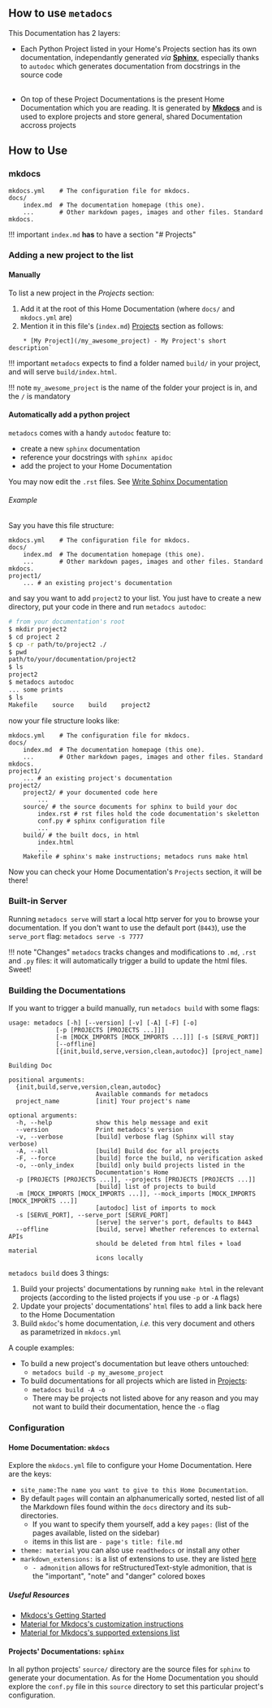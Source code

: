 ## How to use `metadocs`


This Documentation has 2 layers:

* Each Python Project listed in your Home's Projects section has its own documentation, independantly generated _via_ [**Sphinx**](http://www.sphinx-doc.org/en/master/), especially thanks to `autodoc` which generates documentation from docstrings in the source code
</br></br>

* On top of these Project Documentations is the present Home Documentation which you are reading. It is generated by [**Mkdocs**](http://www.mkdocs.org) and is used to explore projects and store general, shared Documentation accross projects


## How to Use

### mkdocs

    mkdocs.yml    # The configuration file for mkdocs.
    docs/
        index.md  # The documentation homepage (this one).
        ...       # Other markdown pages, images and other files. Standard mkdocs.

!!! important
    `index.md` **has** to have a section "# Projects"


### Adding a new project to the list

#### Manually

To list a new project in the *Projects* section:

1. Add it at the root of this Home Documentation (where `docs/` and `mkdocs.yml` are)
2. Mention it in this file's (`index.md`) [Projects](/#projects) section as follows:
```
    * [My Project](/my_awesome_project) - My Project's short description`
```

!!! important
    `metadocs` expects to find a folder named `build/` in your project, and will serve `build/index.html`.

!!! note 
    `my_awesome_project` is the name of the folder your project is in, and the `/` is mandatory

#### Automatically add a python project

`metadocs` comes with a handy `autodoc` feature to:

* create a new `sphinx` documentation
* reference your docstrings with `sphinx apidoc`
* add the project to your Home Documentation

You may now edit the `.rst` files. See [Write Sphinx Documentation](Writing_Sphinx_Documentation)

###### Example

Say you have this file structure:

    mkdocs.yml    # The configuration file for mkdocs.
    docs/
        index.md  # The documentation homepage (this one).
        ...       # Other markdown pages, images and other files. Standard mkdocs.
    project1/
        ... # an existing project's documentation

and say you want to add `project2` to your list. You just have to create a new directory, put your code in there and run `metadocs autodoc`:

```bash
# from your documentation's root
$ mkdir project2
$ cd project 2
$ cp -r path/to/project2 ./
$ pwd
path/to/your/documentation/project2
$ ls
project2
$ metadocs autodoc
... some prints
$ ls
Makefile    source    build    project2
```
now your file structure looks like:

    mkdocs.yml    # The configuration file for mkdocs.
    docs/
        index.md  # The documentation homepage (this one).
        ...       # Other markdown pages, images and other files. Standard mkdocs.
    project1/
        ... # an existing project's documentation
    project2/
        project2/ # your documented code here
            ...
        source/ # the source documents for sphinx to build your doc
            index.rst # rst files hold the code documentation's skeletton
            conf.py # sphinx configuration file
            ...
        build/ # the built docs, in html
            index.html
            ...
        Makefile # sphinx's make instructions; metadocs runs make html


Now you can check your Home Documentation's `Projects` section, it will be there!

### Built-in Server

Running `metadocs serve` will start a local http server for you to browse your documentation. If you don't want to use the default port (`8443`), use the `serve_port` flag: `metadocs serve -s 7777`

!!! note "Changes"
    `metadocs` tracks changes and modifications to `.md`, `.rst` and `.py` files: it will automatically trigger a build to update the html files. Sweet!

### Building the Documentations

If you want to trigger a build manually, run `metadocs build` with some flags:

```
usage: metadocs [-h] [--version] [-v] [-A] [-F] [-o]
             [-p [PROJECTS [PROJECTS ...]]]
             [-m [MOCK_IMPORTS [MOCK_IMPORTS ...]]] [-s [SERVE_PORT]]
             [--offline]
             [{init,build,serve,version,clean,autodoc}] [project_name]

Building Doc

positional arguments:
  {init,build,serve,version,clean,autodoc}
                        Available commands for metadocs
  project_name          [init] Your project's name

optional arguments:
  -h, --help            show this help message and exit
  --version             Print metadocs's version
  -v, --verbose         [build] verbose flag (Sphinx will stay verbose)
  -A, --all             [build] Build doc for all projects
  -F, --force           [build] force the build, no verification asked
  -o, --only_index      [build] only build projects listed in the
                        Documentation's Home
  -p [PROJECTS [PROJECTS ...]], --projects [PROJECTS [PROJECTS ...]]
                        [build] list of projects to build
  -m [MOCK_IMPORTS [MOCK_IMPORTS ...]], --mock_imports [MOCK_IMPORTS [MOCK_IMPORTS ...]]
                        [autodoc] list of imports to mock
  -s [SERVE_PORT], --serve_port [SERVE_PORT]
                        [serve] the server's port, defaults to 8443
  --offline             [build, serve] Whether references to external APIs
                        should be deleted from html files + load material
                        icons locally
```

`metadocs build` does 3 things:

1. Build your projects' documentations by running `make html` in the relevant projects (according to the listed projects if you use `-p` or `-A` flags)
2. Update your projects' documentations' `html` files to add a link back here to the Home Documentation
3. Build `mkdoc`'s home documentation, _i.e._ this very document and others as parametrized in `mkdocs.yml`

A couple examples:

* To build a new project's documentation but leave others untouched:
    * `metadocs build -p my_awesome_project`
* To build documentations for all projects which are listed in [Projects](/#projects):
    * `metadocs build -A -o`
    * There may be projects not listed above for any reason and you may not want to build their documentation, hence the `-o` flag

### Configuration

#### Home Documentation: `mkdocs`

Explore the `mkdocs.yml` file to configure your Home Documentation. Here are the keys:

* `site_name:The name you want to give to this Home Documentation`.
* By default `pages` will contain an alphanumerically sorted, nested list of all the Markdown files found within the `docs` directory and its sub-directories.
    * If you want to specify them yourself, add a key `pages:` (list of the pages available, listed on the sidebar)
    * items in this list are `- page's title: file.md`
* `theme: material` you can also use `readthedocs` or install any other
* `markdown_extensions:` is a list of extensions to use. they are listed [here](https://python-markdown.github.io/extensions/#officially-supported-extensions)
    * `- admonition` allows for reStructuredText-style admonition, that is the "important", "note" and "danger" colored boxes

##### Useful Resources

* [Mkdocs's Getting Started](https://www.mkdocs.org/user-guide/writing-your-docs/)
* [Material for Mkdocs's customization instructions](https://squidfunk.github.io/mkdocs-material/customization/)
* [Material for Mkdocs's supported extensions list](https://squidfunk.github.io/mkdocs-material/extensions/admonition/)


#### Projects' Documentations: `sphinx`

In all python projects' `source/` directory are the source files for `sphinx` to generate your documentation. As for the Home Documentation you should explore the `conf.py` file in this `source` directory to set this particular project's configuration.
